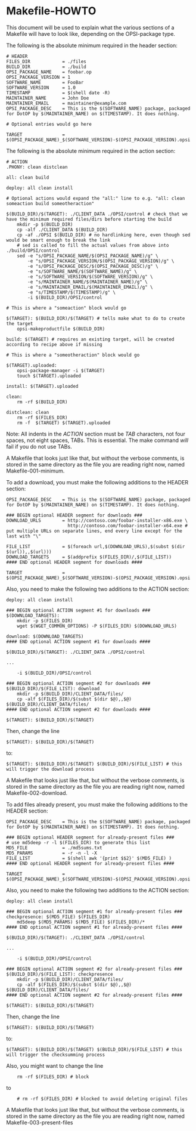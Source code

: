 # Makefile-HOWTO

This document will be used to explain what the various sections of a Makefile will have to look like, depending on the OPSI-package type.

The following is the absolute minimum required in the header section:

    # HEADER
    FILES_DIR            = ./files
    BUILD_DIR            = ./build
    OPSI_PACKAGE_NAME    = foobar.op
    OPSI_PACKAGE_VERSION = 1
    SOFTWARE_NAME        = FooBar
    SOFTWARE_VERSION     = 1.0
    TIMESTAMP            = $(shell date -R)
    MAINTAINER_NAME      = John Doe
    MAINTAINER_EMAIL     = maintainer@example.com
    OPSI_PACKAGE_DESC    = This is the $(SOFTWARE_NAME) package, packaged for DotOP by $(MAINTAINER_NAME) on $(TIMESTAMP). It does nothing.

    # Optional entries would go here
    
    TARGET               = $(OPSI_PACKAGE_NAME)_$(SOFTWARE_VERSION)-$(OPSI_PACKAGE_VERSION).opsi


The following is the absolute minimum required in the action section:

    # ACTION
    .PHONY: clean distclean
    
    all: clean build
    
    deploy: all clean install
    
    # Optional actions would expand the "all:" line to e.g. "all: clean someaction build someotheraction"
    
    $(BUILD_DIR)/$(TARGET): ./CLIENT_DATA ./OPSI/control # check that we have the minimum required files/dirs before starting the build
    	mkdir -p $(BUILD_DIR)
    	cp -alf ./CLIENT_DATA $(BUILD_DIR)
    	cp -af ./OPSI $(BUILD_DIR) # no hardlinking here, even though sed would be smart enough to break the link
    	# sed is called to fill the actual values from above into ./build/OPSI/control
    	sed -e "s/OPSI_PACKAGE_NAME/$(OPSI_PACKAGE_NAME)/g" \
    	    -e "s/OPSI_PACKAGE_VERSION/$(OPSI_PACKAGE_VERSION)/g" \
    	    -e "s/OPSI_PACKAGE_DESC/$(OPSI_PACKAGE_DESC)/g" \
    	    -e "s/SOFTWARE_NAME/$(SOFTWARE_NAME)/g" \
    	    -e "s/SOFTWARE_VERSION/$(SOFTWARE_VERSION)/g" \
    	    -e "s/MAINTAINER_NAME/$(MAINTAINER_NAME)/g" \
    	    -e "s/MAINTAINER_EMAIL/$(MAINTAINER_EMAIL)/g" \
    	    -e "s/TIMESTAMP/$(TIMESTAMP)/g" \
    	    -i $(BUILD_DIR)/OPSI/control

    # This is where a "someaction" block would go

    $(TARGET): $(BUILD_DIR)/$(TARGET) # tells make what to do to create the target
    	opsi-makeproductfile $(BUILD_DIR)

    build: $(TARGET) # requires an existing target, will be created according to recipe above if missing

    # This is where a "someotheraction" block would go

    $(TARGET).uploaded:
    	opsi-package-manager -i $(TARGET)
    	touch $(TARGET).uploaded

    install: $(TARGET).uploaded

    clean:
    	rm -rf $(BUILD_DIR)

    distclean: clean
    	rm -rf $(FILES_DIR)
    	rm -f  $(TARGET) $(TARGET).uploaded

Note: All indents in the *ACTION* section must be *TAB* characters, not four spaces, not eight spaces, TABs. This is essential. The make command *will* fail if you do not use TABs.

A Makefile that looks just like that, but without the verbose comments, is stored in the same directory as the file you are reading right now, named Makefile-001-minimum.

To add a download, you must make the following additions to the HEADER section:

    OPSI_PACKAGE_DESC    = This is the $(SOFTWARE_NAME) package, packaged for DotOP by $(MAINTAINER_NAME) on $(TIMESTAMP). It does nothing.
    
    ### BEGIN optional HEADER segment for downloads ###
    DOWNLOAD_URLS        = http://contoso.com/foobar-installer-x86.exe \
                           http://contoso.com/foobar-installer-x64.exe # put multiple URLs on separate lines, end every line except for the last with "\"
    
    FILE_LIST            = $(foreach url,$(DOWNLOAD_URLS),$(subst $(dir $(url)),,$(url)))
    DOWNLOAD_TARGETS     = $(addprefix $(FILES_DIR)/,$(FILE_LIST))
    #### END optional HEADER segment for downloads ####
    
    TARGET               = $(OPSI_PACKAGE_NAME)_$(SOFTWARE_VERSION)-$(OPSI_PACKAGE_VERSION).opsi

Also, you need to make the following two additions to the ACTION section:

    deploy: all clean install
    
    ### BEGIN optional ACTION segment #1 for downloads ###
    $(DOWNLOAD_TARGETS):
    	mkdir -p $(FILES_DIR)
    	wget $(WGET_COMMON_OPTIONS) -P $(FILES_DIR) $(DOWNLOAD_URLS)
    
    download: $(DOWNLOAD_TARGETS)
    #### END optional ACTION segment #1 for downloads ####
    
    $(BUILD_DIR)/$(TARGET): ./CLIENT_DATA ./OPSI/control
    
    ...
    
    	-i $(BUILD_DIR)/OPSI/control

    ### BEGIN optional ACTION segment #2 for downloads ###
    $(BUILD_DIR)/$(FILE_LIST): download
    	mkdir -p $(BUILD_DIR)/CLIENT_DATA/files/
    	cp -alf $(FILES_DIR)/$(subst $(dir $@),,$@) $(BUILD_DIR)/CLIENT_DATA/files/
    #### END optional ACTION segment #2 for downloads ####

    $(TARGET): $(BUILD_DIR)/$(TARGET)

Then, change the line

    $(TARGET): $(BUILD_DIR)/$(TARGET)

to:

    $(TARGET): $(BUILD_DIR)/$(TARGET) $(BUILD_DIR)/$(FILE_LIST) # this will trigger the download process

A Makefile that looks just like that, but without the verbose comments, is stored in the same directory as the file you are reading right now, named Makefile-002-download.

To add files already present, you must make the following additions to the HEADER section:

    OPSI_PACKAGE_DESC    = This is the $(SOFTWARE_NAME) package, packaged for DotOP by $(MAINTAINER_NAME) on $(TIMESTAMP). It does nothing.
    
    ### BEGIN optional HEADER segment for already-present files ###
    # use md5deep -r -l $(FILES_DIR) to generate this list
    MD5_FILE             = ./md5sums.txt
    MD5_PARAMS           = -r -n -l -X
    FILE_LIST            = $(shell awk '{print $$2}' $(MD5_FILE) )
    #### END optional HEADER segment for already-present files ####
    
    TARGET               = $(OPSI_PACKAGE_NAME)_$(SOFTWARE_VERSION)-$(OPSI_PACKAGE_VERSION).opsi

Also, you need to make the following two additions to the ACTION section:

    deploy: all clean install
    
    ### BEGIN optional ACTION segment #1 for already-present files ###
    checkpresence: $(MD5_FILE) $(FILES_DIR)
    	md5deep $(MD5_PARAMS) $(MD5_FILE) $(FILES_DIR)/*
    #### END optional ACTION segment #1 for already-present files ####
     
    $(BUILD_DIR)/$(TARGET): ./CLIENT_DATA ./OPSI/control
    
    ...
    
    	-i $(BUILD_DIR)/OPSI/control

    ### BEGIN optional ACTION segment #2 for already-present files ###
    $(BUILD_DIR)/$(FILE_LIST): checkpresence
    	mkdir -p $(BUILD_DIR)/CLIENT_DATA/files/
    	cp -alf $(FILES_DIR)/$(subst $(dir $@),,$@) $(BUILD_DIR)/CLIENT_DATA/files/
    #### END optional ACTION segment #2 for already-present files ####
    
    $(TARGET): $(BUILD_DIR)/$(TARGET)

Then, change the line

    $(TARGET): $(BUILD_DIR)/$(TARGET)

to:

    $(TARGET): $(BUILD_DIR)/$(TARGET) $(BUILD_DIR)/$(FILE_LIST) # this will trigger the checksumming process

Also, you might want to change the line

    	rm -rf $(FILES_DIR) # block

to

    	# rm -rf $(FILES_DIR) # blocked to avoid deleting original files

A Makefile that looks just like that, but without the verbose comments, is stored in the same directory as the file you are reading right now, named Makefile-003-present-files
